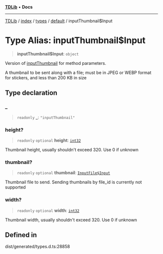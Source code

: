 [**TDLib**](../../../../../../README.md) • **Docs**

***

[TDLib](../../../../../../modules.md) / [index](../../../../../README.md) / [types](../../../README.md) / [default](../README.md) / inputThumbnail$Input

# Type Alias: inputThumbnail$Input

> **inputThumbnail$Input**: `object`

Version of [inputThumbnail](inputThumbnail-1.md) for method parameters.

A thumbnail to be sent along with a file; must be in JPEG or WEBP format for stickers, and less than 200 KB in size

## Type declaration

### \_

> `readonly` **\_**: `"inputThumbnail"`

### height?

> `readonly` `optional` **height**: [`int32`](int32-1.md)

Thumbnail height, usually shouldn't exceed 320. Use 0 if unknown

### thumbnail?

> `readonly` `optional` **thumbnail**: [`InputFile$Input`](InputFile$Input.md)

Thumbnail file to send. Sending thumbnails by file_id is currently not supported

### width?

> `readonly` `optional` **width**: [`int32`](int32-1.md)

Thumbnail width, usually shouldn't exceed 320. Use 0 if unknown

## Defined in

dist/generated/types.d.ts:28858
